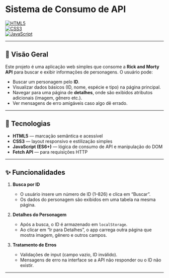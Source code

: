 # Sistema de Consumo de API

[![HTML5](https://img.shields.io/badge/HTML5-E34F26?style=flat&logo=html5&logoColor=white)](https://developer.mozilla.org/pt-BR/docs/Web/HTML)  
[![CSS3](https://img.shields.io/badge/CSS3-1572B6?style=flat&logo=css3&logoColor=white)](https://developer.mozilla.org/pt-BR/docs/Web/CSS)  
[![JavaScript](https://img.shields.io/badge/JavaScript-F7DF1E?style=flat&logo=javascript&logoColor=black)](https://developer.mozilla.org/pt-BR/docs/Web/JavaScript)  

---

## 📖 Visão Geral

Este projeto é uma aplicação web simples que consome a **Rick and Morty API** para buscar e exibir informações de personagens. O usuário pode:
- Buscar um personagem pelo **ID**.
- Visualizar dados básicos (ID, nome, espécie e tipo) na página principal.
- Navegar para uma página de **detalhes**, onde são exibidos atributos adicionais (imagem, gênero etc.).
- Ver mensagens de erro amigáveis caso algo dê errado.

---

## 🚀 Tecnologias

- **HTML5** — marcação semântica e acessível  
- **CSS3** — layout responsivo e estilização simples  
- **JavaScript (ES6+)** — lógica de consumo de API e manipulação do DOM  
- **Fetch API** — para requisições HTTP  

---

## ✨ Funcionalidades

1. **Busca por ID**  
   - O usuário insere um número de ID (1–826) e clica em “Buscar”.  
   - Os dados do personagem são exibidos em uma tabela na mesma página.

2. **Detalhes do Personagem**  
   - Após a busca, o ID é armazenado em `localStorage`.  
   - Ao clicar em “Ir para Detalhes”, o app carrega outra página que mostra imagem, gênero e outros campos.

3. **Tratamento de Erros**  
   - Validações de input (campo vazio, ID inválido).  
   - Mensagens de erro na interface se a API não responder ou o ID não existir.

---
